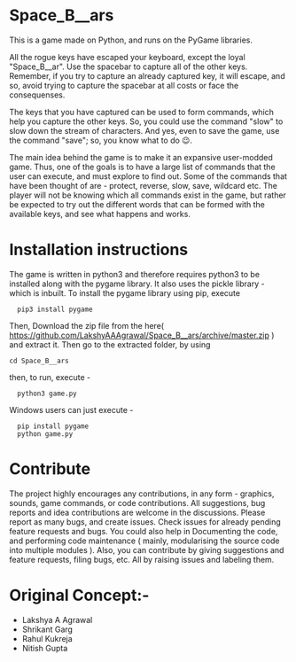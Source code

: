 # Space_B__ars
This is a game made on Python, and runs on the PyGame libraries. 

All the rogue keys have escaped your keyboard, except the loyal "Space_B__ar".
Use the spacebar to capture all of the other keys. Remember, if you try to capture an already captured key, it will escape, and so, avoid trying to capture the spacebar at all costs or face the consequenses.

The keys that you have captured can be used to form commands, which help you capture the other keys. So, you could use the command "slow" to slow down the stream of characters. And yes, even to save the game, use the command "save"; so, you know what to do 😉.

The main idea behind the game is to make it an expansive user-modded game. Thus, one of the goals is to have a large list of commands that the user can execute, and must explore to find out.
Some of the commands that have been thought of are - protect, reverse, slow, save, wildcard etc.
The player will not be knowing which all commands exist in the game, but rather be expected to try out the different words that can be formed with the available keys, and see what happens and works.

# Installation instructions
The game is written in python3 and therefore requires python3 to be installed along with the pygame library. It also uses the pickle library - which is inbuilt.
To install the pygame library using pip, execute
```
  pip3 install pygame
```
Then, Download the zip file from the here( https://github.com/LakshyAAAgrawal/Space_B__ars/archive/master.zip ) and extract it. Then go to the extracted folder, by using 
```
cd Space_B__ars
```
then, to run, execute -
```
  python3 game.py
```

Windows users can just execute -
```  
  pip install pygame
  python game.py
```
# Contribute
The project highly encourages any contributions, in any form - graphics, sounds, game commands, or code contributions. All suggestions, bug reports and idea contributions are welcome in the discussions. Please report as many bugs, and create issues. Check issues for already pending feature requests and bugs.
You could also help in Documenting the code, and performing code maintenance ( mainly, modularising the source code into multiple modules ).
Also, you can contribute by giving suggestions and feature requests, filing bugs, etc. All by raising issues and labeling them.

# Original Concept:-
* Lakshya A Agrawal
* Shrikant Garg
* Rahul Kukreja
* Nitish Gupta
